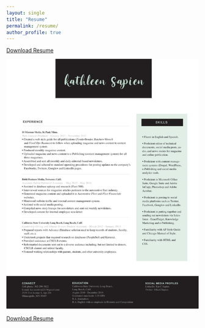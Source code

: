 ```yaml
---
layout: single
title: "Resume"
permalink: /resume/
author_profile: true
---
```

[Download Resume](/pdf/kathleen_sapien_resume.pdf)

<a href="/pdf/kathleen_sapien_resume.pdf">
  <img src="/pdf/kathleen_sapien_resume_image.png" alt="Kathleen Sapien Resume">
</a>

[Download Resume](/pdf/kathleen_sapien_resume.pdf)
